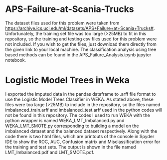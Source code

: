 # APS-Failure-at-Scania-Trucks

The dataset files used for this problem were taken from https://archive.ics.uci.edu/ml/datasets/APS+Failure+at+Scania+Trucks#. Unfortunately, the training set file was too large (>25MB) to fit in this repository, so the training and testing csv files used for this problem were not included. If you wish to get the files, just download them directly from the given link to your local machine. The classification analysis using tree based methods can be found in the APS_Failure_Analysis.ipynb jupyter notebook. 

# Logistic Model Trees in Weka

I exported the imputed data in the pandas dataframe to .arff file format to use the Logistic Model Trees Classifier in WEKA.
As stated above, these files were too large (>25MB) to include in the repository, so the files named imbalanced_train.arff and imbalanced_test.arff used in the python codes will not be found in this repository. The codes I used to run WEKA with the python wrapper is named WEKA_LMT_Imbalanced.py and WEKA_LMT_SMOTE.py corresponding to building a model on the imbalanced dataset and the balanced dataset respectively. Along with the code there is two html files, which are printouts of the console in Spyder IDE to show the ROC, AUC, Confusion matrix and Misclassification error for the training and test sets. The output is shown in the file named LMT_Imbalanced.pdf and LMT_SMOTE.pdf.

